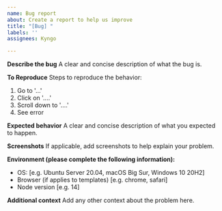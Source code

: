 ```yaml
---
name: Bug report
about: Create a report to help us improve
title: "[Bug] "
labels: ''
assignees: Kyngo

---
```


**Describe the bug**
A clear and concise description of what the bug is.

**To Reproduce**
Steps to reproduce the behavior:

1. Go to '...'
2. Click on '....'
3. Scroll down to '....'
4. See error

**Expected behavior**
A clear and concise description of what you expected to happen.

**Screenshots**
If applicable, add screenshots to help explain your problem.

**Environment (please complete the following information):**

- OS: [e.g. Ubuntu Server 20.04, macOS Big Sur, Windows 10 20H2]
- Browser (if applies to templates) [e.g. chrome, safari]
- Node version [e.g. 14]

**Additional context**
Add any other context about the problem here.
